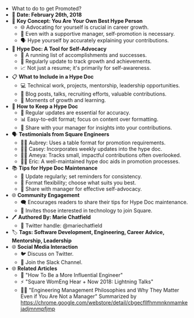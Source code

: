 - What to do to get Promoted?
- 📅 **Date: February 26th, 2018**
- 🚀 **Key Concept: You Are Your Own Best Hype Person**
	- 🌐 Advocating for yourself is crucial in career growth.
	- 🤝 Even with a supportive manager, self-promotion is necessary.
	- 🗣️ Hype yourself by accurately explaining your contributions.
- 📄 **Hype Doc: A Tool for Self-Advocacy**
	- 📝 A running list of accomplishments and successes.
	- 🔄 Regularly update to track growth and achievements.
	- 📈 Not just a resume; it's primarily for self-awareness.
- 📋 **What to Include in a Hype Doc**
	- 💻 Technical work, projects, mentorship, leadership opportunities.
	- 📢 Blog posts, talks, recruiting efforts, valuable contributions.
	- 🌱 Moments of growth and learning.
- 🔄 **How to Keep a Hype Doc**
	- 🔄 Regular updates are essential for accuracy.
	- 📊 Easy-to-edit format; focus on content over formatting.
	- 🤝 Share with your manager for insights into your contributions.
- 🗣️ **Testimonials from Square Engineers**
	- 👩‍💻 Aubrey: Uses a table format for promotion requirements.
	- 👨‍💼 Casey: Incorporates weekly updates into the hype doc.
	- 👨‍💻 Ameya: Tracks small, impactful contributions often overlooked.
	- 👨‍💼 Eric: A well-maintained hype doc aids in promotion processes.
- 📚 **Tips for Hype Doc Maintenance**
	- 🔄 Update regularly; set reminders for consistency.
	- 🚀 Format flexibility; choose what suits you best.
	- 🔄 Share with manager for effective self-advocacy.
- 🌐 **Community Engagement**
	- 🗨️ Encourages readers to share their tips for Hype Doc maintenance.
	- 📧 Invites those interested in technology to join Square.
- 🖊️ **Authored By: Marie Chatfield**
	- 👤 Twitter handle: @mariechatfield
- 🏷️ **Tags: Software Development, Engineering, Career Advice, Mentorship, Leadership**
- 🌐 **Social Media Interaction**
	- 🐦 Discuss on Twitter.
	- 💬 Join the Slack Channel.
- 🌐 **Related Articles**
	- 🧠 "How To Be a More Influential Engineer"
	- ⚡ "Square WomEng Hear + Now 2018: Lightning Talks"
	- 🧑‍💼 "Engineering Management Philosophies and Why They Matter Even if You Are Not a Manager"
	  Summarized by https://chrome.google.com/webstore/detail/cbgecfllfhmmnknmamkejadjmnmpfjmp